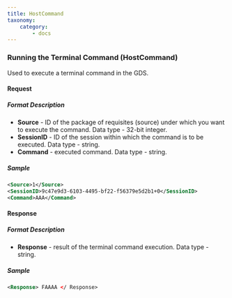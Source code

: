 ```yaml
---
title: HostCommand
taxonomy:
    category:
        - docs
---
```


### Running the Terminal Command (HostCommand)

Used to execute a terminal command in the GDS.

#### Request

##### Format Description

-  **Source** - ID of the package of requisites (source) under which you want to execute the command. Data type - 32-bit integer.
-  **SessionID** - ID of the session within which the command is to be executed. Data type - string.
-  **Command** - executed command. Data type - string.

##### Sample

```xml
<Source>1</Source>
<SessionID>9c47e9d3-6103-4495-bf22-f56379e5d2b1+0</SessionID>
<Command>AAA</Command>
```

#### Response

##### Format Description

-  **Response** - result of the terminal command execution. Data type - string.

##### Sample

```xml
<Response> FAAAA </ Response>
```
